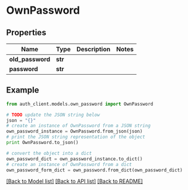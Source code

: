 # OwnPassword


## Properties
Name | Type | Description | Notes
------------ | ------------- | ------------- | -------------
**old_password** | **str** |  | 
**password** | **str** |  | 

## Example

```python
from auth_client.models.own_password import OwnPassword

# TODO update the JSON string below
json = "{}"
# create an instance of OwnPassword from a JSON string
own_password_instance = OwnPassword.from_json(json)
# print the JSON string representation of the object
print OwnPassword.to_json()

# convert the object into a dict
own_password_dict = own_password_instance.to_dict()
# create an instance of OwnPassword from a dict
own_password_form_dict = own_password.from_dict(own_password_dict)
```
[[Back to Model list]](../README.md#documentation-for-models) [[Back to API list]](../README.md#documentation-for-api-endpoints) [[Back to README]](../README.md)


